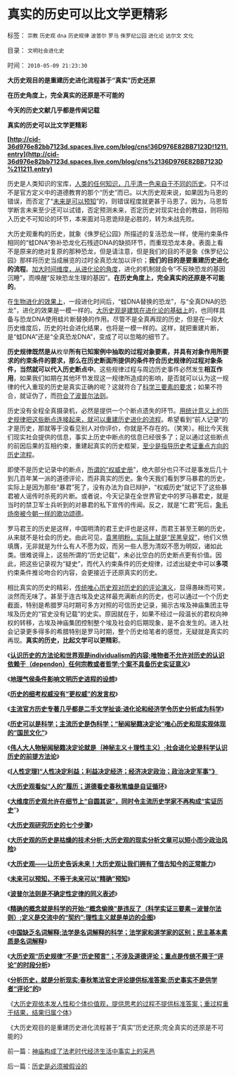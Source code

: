 # 真实的历史可以比文学更精彩

标签： `宗教` `历史观` `dna` `历史规律` `波普尔` `罗马` `侏罗纪公园` `进化论` `达尔文` `文化` 

目录： `文明社会进化史`

时间： `2010-05-09 21:23:30`

**大历史观目的是重建历史进化流程甚于“真实”历史还原**

**在历史角度上，完全真实的还原是不可能的**

**今天的历史文献几乎都是传闻记载**

**真实的历史可以比文学更精彩**

**[http://cid-36d976e82bb7123d.spaces.live.com/blog/cns!36D976E82BB7123D!1211.entry](http://cid-36d976e82bb7123d.spaces.live.com/blog/cns%2136D976E82BB7123D%211211.entry)**

历史是人类知识的宝库，[人类的任何知识，几乎清一色来自于不同的历史](../../../2010/3/16/历史观就是现实的处世观.md)。只不过不是官方定义中的道德教育的那个“历史”而已。以大历史观来说，如果因为马恩的错误，而否定了“[未来是可以预知](../../../2010/4/19/进化论和经济学令历史分析成为科学.md)”的，则错误程度就更甚于马恩了。因为，马恩哲学断言未来至少还可以试错，否定预测未来，否定历史对现实社会的教益，则将陷入历史不可知论的环节，本来面对马恩诡辩是必胜的，转为未战先败。

大历史观重构的历史，就象《侏罗纪公园》所描述的复活恐龙一样，使用约束条件相同的“蛙DNA”弥补恐龙化石残迹DNA的缺损环节，而重现恐龙本身。表面上看不是原来的绝对复原的那种恐龙，但是请注意，但是我们的目的不是象《侏罗纪公园》那样将历史当成展览的过时全真恐龙加以评价；**我们的目的是要重建历史进化的流程**。[加大时间维度，从进化论的角度](../../../2010/4/21/大维度历史观允许在细节上“自圆其说”.md)，进化的机制就会令“不反映恐龙的基因沉睡”，而唤醒“反映恐龙生理的基因”。**在历史角度上，完全真实的还原是不可能的**。

在[生物进化的效果上](../../../2009/11/16/科学，进化论和普世价值观.md)，一段进化时间后，“蛙DNA替换的恐龙”，与“全真DNA的恐龙”，进化的效果是一模一样的。[大历史观是建筑在进化论的基础上](../../../2010/3/10/社会进化论中人类行为的内外一致性.md)的，也同样具备与恐龙DNA使用蛙片断替换的作用。尽管不是全真再现的历史，但是在一段大历史维度后，历史的社会进化结果，也将是一模一样的。这样，就把重建片断，是“蛙DNA”还是“全真恐龙DNA”，变成了可以忽略的细节了。

**历史规律既然是从**枚举**所有已知案例中抽取的过程对象要素，并具有对象作用所要求的约束条件的要求，那么在历史断面所提供的条件符合历史规律的过程对象条件，当然就可以代入历史断点中**。这些规律过程与周边历史事件必然发生**相互作用**，如果我们如期在其他环节发现这一规律所造成的影响，是否就可以认为这一规律的代入重现的历史是真实正确的呢？这就符合了[科学三要素的要求](../../../2009/6/5/构成科学完备性的基础断言就是三要素.md)；如果不符合，就证伪了，而[符合了波普尔法则](../../../2010/5/4/波普尔法则是不确定性定律的同义表述.md)。

历史没有全程全真摄录机，必然是提供一个个断点遗失的环节。[用统计意义上的历史规律把这些断点连接起来，就可以重建历史进化的流程](../../../2010/5/4/波普尔法则是不确定性定律的同义表述.md)。希望看到“前人记录”的才是历史，那就等于没看见别人对你评价，你就是不存在的。（笑笑）。相比今天我们现实社会提供的信息，事实上历史中断点的信息已经很多了；足以通过这些断点的前因后果的互相约束，重建起真实的历史框架，[至少是指导历史考证重点方向的历史流程](../../../2010/4/22/大历史观研究历史的七个步骤.md)。

即使不是历史记录中的断点，[所谓的“权威史册](../../../2010/2/4/历史是个啥玩意？历史权威和资料可信吗？.md)”，绝大部分也只不过是事发后几十到几百年某一派的道德评论，而非真实的历史。象今天我们看到罗马暴君的历史，实际上是因为那些“暴君”死了，没有办法为自已辩护，“权威历史”就记下了这些暴君被人谣传时杀死的片断。或者说，今天记录在全世界官史中的罗马暴君史，就是当时的禁卫军士兵听到的对暴君的私下宣传的传闻。反之，就是“仁君”死后，[象毛炀帝被今朝一样的歌功颂德](../../../2009/8/10/舆论层精神抵抗法.md)。

罗马君王的历史是这样，中国明清的君王史评也是这样，而君王甚至王朝的历史，从来就不是社会的历史。由此可见，[袁黑明粉，实际上就是“民黑皇奴”](../../../2009/7/9/热衷历史意识形态党争的现实利益是什么？.md)，他们义愤填膺，无非就是为什么有人不愿为奴，而另一些人愿为清奴不愿为明奴，诸如此类。很难说得上，这些所谓的“历史记载”，未必比空白的历史断点更有价值。因此，把这些记录视为“疑史”，而代入约束条件的历史规律，过滤出疑史中可以**多项**约束条件推论吻合的内容，会更接近于还原真实的历史。

相比真实的历史的精彩，[传统唯心历史观对历史的的评论演义](../../../2010/2/4/历史唯物主义的错误和唯心本质.md)，显得愚昧而可笑，淡然而无味了。甚至于连古埃及史这样最充满断点的历史，也可以通过一个个历史截面，特别是希腊罗马时期可多方对照的可信历史记录，揭示古埃及神庙集团主导埃及历史的“官史没有记载”的史实。原因就在于，如果不经过一段温长的君权向神权的转移，古埃及神庙集团控制整个埃及社会的后期现象，是不会发生的。进入社会记录更多得多的希腊特别是罗马时期，整个历史给笔者的感觉，无疑就是真实的再现。**真实的历史，比起文学可以更精彩**。

《[**认识历史的方法论和世界观是individualism的内容;唯物者不允许对历史的认识依赖于（dependon）任何宗教或者哲学;个案不具备历史实证意义**](../../../2010/3/16/个案不具备历史实证意义.md)》

《[**地理气侯条件影响文明历史进程的设想**](../../../2010/3/24/地理气侯条件影响文明历史进程的设想.md)》

《[**历史的细考权威没有“更权威”的发言权**](../../../2010/4/13/历史的细考权威没有“更权威”的发言权.md)》

《[**主流官方历史专著几乎都是二手文学扯谈;进化论和经济学令历史分析成为科学**](../../../2010/4/19/进化论和经济学令历史分析成为科学.md)》

《[**历史可以是科学；主流历史是伪科学；“秘闻秘籍决定论”唯心历史和现实观体现的“国民文化”**](../../../2010/4/19/“秘闻秘籍决定论”唯心历史和现实观体现的“国民文化.md)》

《[**伟人大人物秘闻秘籍决定论就是｛神秘主义＋理性主义｝;社会进化论是科学认识历史的前提方法论**](../../../2010/4/20/宗教的萌芽；和宗教萌芽的路径、方法、手段！.md)》

《[**[人性定理]“人性决定利益；利益决定经济；经济决定政治；政治决定军事”》**](../../../2010/4/20/人性决定利益；利益-＞经济；经济-＞政治；政治-＞军事.md)

《[**大历史观看似“人的”履历；道德看史春秋笔熆是自证循环**](../../../2010/4/21/大历史观似“人的”履历；道德春秋笔法是自证循环.md)》

《[**大维度历史观允许在细节上“自圆其说”，同时令主流历史学家不再构成“实证历史**](../../../2010/4/21/大维度历史观允许在细节上“自圆其说”.md)”》

《[**大历史观研究历史的七个步骤**](../../../2010/4/22/大历史观研究历史的七个步骤.md)》

《[**大历史观的历史是枯燥的技术分析;大历史观的现实分析文章可以短小而少政治风险**](../../../2010/4/22/大历史观的历史是枯燥的技术逻辑分析.md)》

《[**大历史观——让历史告诉未来！大历史观让我们拥有了借古知今的正常能力**](http://blog.sina.com.cn/s/blog_5563a64d0100hwmx.html)》

《[**未来可以预知，不等于未来可以“精确”预知**](../../../2010/5/4/未来可以预知.md)》

《[**波普尔法则是不确定性定律的同义表述**](../../../2010/5/4/波普尔法则是不确定性定律的同义表述.md)》

《[**精确的概念就是科学的开始;“概念偷换”是违反了（科学实证三要素－波普尔法则）;定义是交流中的“契约”;理性主义就是单边的企图**](../../../2010/5/4/科学开始于精确概念定义.md)》

《[**中国缺乏名词解释;法学是名词解释的科学；法学家和道学家的区别；民主基本素质是名词解释**](../../../2010/5/4/中国不缺信仰，中国缺乏名词解释.md)》

《[**大历史观“历史规律”不是“历史预言”；不涉及道德评论；重点是传统不屑于“评论”的时段分析**](../../../2010/5/7/大历史观中的“历史规律”不是“传统的历史预言”.md)》

《[**分析历史，就是分析现实;春秋笔法官史评论提供标准答案;历史事实不是供学者“评论”的**](../../../2010/5/7/评论历史者不宜研史；分析历史就是分析现实.md)》

《[大历史观依本发人性和个体价值观，提供思考的过程不提供标准答案；重过程重于结果，结果归属个体](../../../2010/5/7/大历史观提供分析过程不提供标准答案.md)》

《大历史观目的是重建历史进化流程甚于“真实”历史还原;完全真实的还原是不可能的》



前一篇：[神庙构成了法老时代经济生活中事实上的采邑](../../../2010/5/8/神庙构成了法老时代经济生活中事实上的采邑.md)

后一篇：[历史是必须被假设的](../../../2010/5/9/历史是必须被假设的.md)